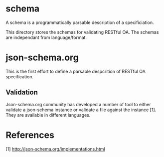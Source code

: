 # schema
A schema is a programmatically parsable description of a specificiation.

This directory stores the schemas for validating RESTful OA. The schemas are independant from language/format.

# json-schema.org
This is the first effort to define a parsable despcrition of RESTful OA specification.

## Validation
Json-schema.org community has developed a number of tool to either validate a json-schema instance or validate a file against the instance [1]. They are available in different languages.

# References
[1] http://json-schema.org/implementations.html
